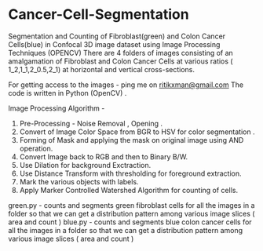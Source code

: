 # Cancer-Cell-Segmentation
Segmentation and Counting of Fibroblast(green) and Colon Cancer Cells(blue) in Confocal 3D image dataset using Image Processing Techniques (OPENCV)
There are 4 folders of images consisting of an amalgamation of Fibroblast and Colon Cancer Cells at various ratios  ( 1_2,1_1,2_0.5,2_1)
at horizontal and vertical cross-sections.

For getting access to the images - ping me on ritikxman@gmail.com
The code is written in Python (OpenCV) .

Image Processing Algorithm - 
1) Pre-Processing - Noise Removal , Opening .
2) Convert of Image Color Space from BGR to HSV for color segmentation .
3) Forming of Mask and applying the mask on original image using AND operation.
4) Convert Image back to RGB and then to Binary B/W.
5) Use Dilation for background Exctraction.
6) Use Distance Transform with thresholding for foreground extraction.
7) Mark the various objects with labels.
8) Apply Marker Controlled Watershed Algorithm for counting of cells.

green.py - counts and segments green fibroblast cells for all the images in a folder so that we can get a distribution pattern among various image slices ( area and count )
blue.py - counts and segments blue colon cancer cells for all the images in a folder so that we can get a distribution pattern among various image slices ( area and count )
